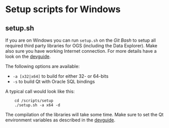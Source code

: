 # Setup scripts for Windows #

## setup.sh ##

If you are on Windows you can run `setup.sh` on the *Git Bash* to setup all required third party libraries for OGS (including the Data Explorer). Make also sure you have working Internet connection. For more details have a look on the [devguide][dev].

The following options are available:

- `-a [x32|x64]` to build for either 32- or 64-bits
- `-s` to build Qt with Oracle SQL bindings

A typical call would look like this:

		cd /scripts/setup
		./setup.sh -a x64 -d

The compilation of the libraries will take some time. Make sure to set the Qt environment variables as described in the [devguide][dev].

[dev]: (http://ufz.github.com/devguide/win-prerequisites/).